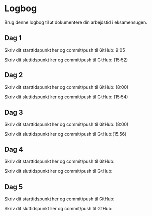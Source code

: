 # Logbog
Brug denne logbog til at dokumentere din arbejdstid i eksamensugen.

## Dag 1
Skriv dit starttidspunkt her og commit/push til GitHub: 9:05

Skriv dit sluttidspunkt her og commit/push til GitHub: (15:52)

## Dag 2
Skriv dit starttidspunkt her og commit/push til GitHub: (8:00)

Skriv dit sluttidspunkt her og commit/push til GitHub: (15:54)

## Dag 3
Skriv dit starttidspunkt her og commit/push til GitHub: (8:00)

Skriv dit sluttidspunkt her og commit/push til GitHub:(15.56) 

## Dag 4
Skriv dit starttidspunkt her og commit/push til GitHub: 

Skriv dit sluttidspunkt her og commit/push til GitHub: 

## Dag 5
Skriv dit starttidspunkt her og commit/push til GitHub: 

Skriv dit sluttidspunkt her og commit/push til GitHub: 
